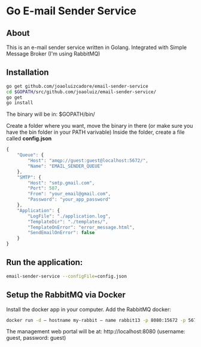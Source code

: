 # Go E-mail Sender Service

## About
This is an e-mail sender service written in Golang. Integrated with Simple Message Broker (I'm using RabbitMQ)

## Installation

```bash
go get github.com/joaoluizcadore/email-sender-service
cd $GOPATH/src/github.com/joaoluiz/email-sender-service/
go get
go install
```

The binary will be in: $GOPATH/bin/

Create a folder where you want, move the binary in there (or make sure you have the bin folder in your PATH varivable)
Inside the folder, create a file called **config.json**

```javascript
{
    "Queue": {
        "Host": "amqp://guest:guest@localhost:5672/",
        "Name": "EMAIL_SENDER_QUEUE"    
    },
    "SMTP": {
        "Host": "smtp.gmail.com",
        "Port": 587,
        "From": "your_email@gmail.com",
        "Password": "your_app_password"
    },
    "Application": {
        "LogFile": "./application.log",
        "TemplateDir": "./templates/",
        "TemplateOnError": "error_message.html",
        "SendEmailOnError": false
    }
}
```

## Run the application:
```bash
email-sender-service --configFile=config.json

```
## Setup the RabbitMQ via Docker
Install the docker app in your computer.
Add the RabbitMQ docker: 
```bash
docker run -d — hostname my-rabbit — name rabbit13 -p 8080:15672 -p 5672:5672 -p 25676:25676 rabbitmq:3-management
```
The management web portal will be at: http://localhost:8080 (username: guest, password: guest)







